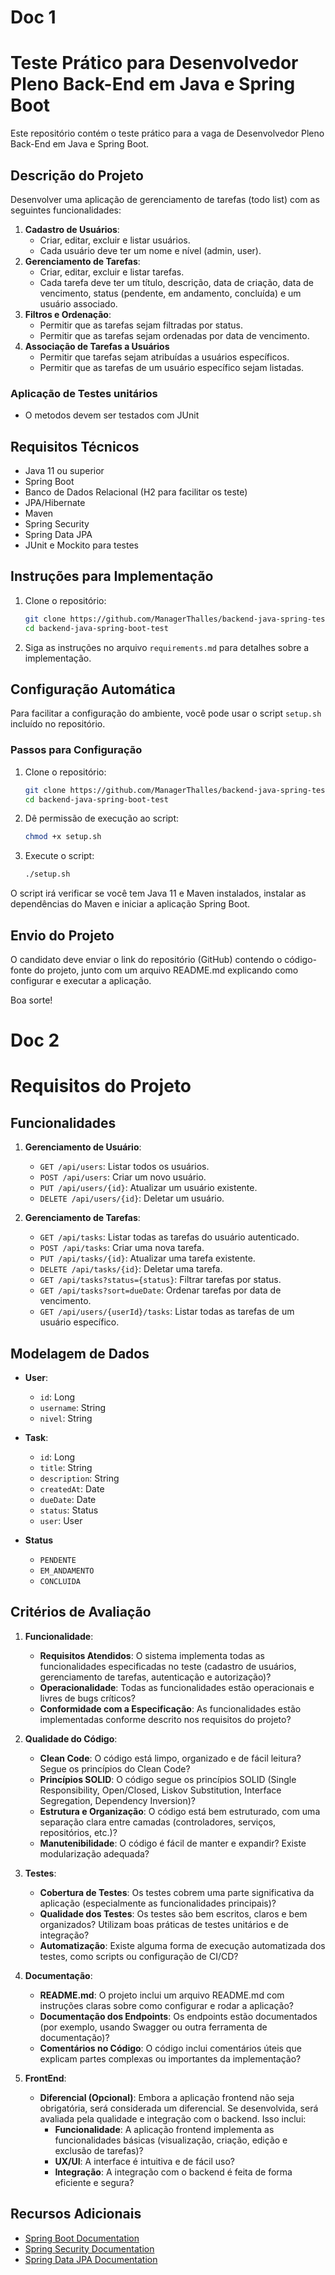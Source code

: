# Doc 1
# Teste Prático para Desenvolvedor Pleno Back-End em Java e Spring Boot

Este repositório contém o teste prático para a vaga de Desenvolvedor Pleno Back-End em Java e Spring Boot.

## Descrição do Projeto

Desenvolver uma aplicação de gerenciamento de tarefas (todo list) com as seguintes funcionalidades:

1. **Cadastro de Usuários**:
   - Criar, editar, excluir e listar usuários.
   - Cada usuário deve ter um nome e nível (admin, user).
2. **Gerenciamento de Tarefas**:
   - Criar, editar, excluir e listar tarefas.
   - Cada tarefa deve ter um título, descrição, data de criação, data de vencimento, status (pendente, em andamento, concluída) e um usuário associado.
3. **Filtros e Ordenação**:
   - Permitir que as tarefas sejam filtradas por status.
   - Permitir que as tarefas sejam ordenadas por data de vencimento.
4. **Associação de Tarefas a Usuários**
   - Permitir que tarefas sejam atribuídas a usuários específicos.
   - Permitir que as tarefas de um usuário específico sejam listadas.
   
### Aplicação de Testes unitários
   - O metodos devem ser testados com JUnit

## Requisitos Técnicos

- Java 11 ou superior
- Spring Boot
- Banco de Dados Relacional (H2 para facilitar os teste)
- JPA/Hibernate
- Maven
- Spring Security
- Spring Data JPA
- JUnit e Mockito para testes

## Instruções para Implementação

1. Clone o repositório:
   ```bash
   git clone https://github.com/ManagerThalles/backend-java-spring-test.git
   cd backend-java-spring-boot-test
2. Siga as instruções no arquivo `requirements.md` para detalhes sobre a implementação.

## Configuração Automática

Para facilitar a configuração do ambiente, você pode usar o script `setup.sh` incluído no repositório. 

### Passos para Configuração

1. Clone o repositório:
    ```bash
    git clone https://github.com/ManagerThalles/backend-java-spring-test.git
    cd backend-java-spring-boot-test
    ```

2. Dê permissão de execução ao script:
    ```bash
    chmod +x setup.sh
    ```

3. Execute o script:
    ```bash
    ./setup.sh
    ```

O script irá verificar se você tem Java 11 e Maven instalados, instalar as dependências do Maven e iniciar a aplicação Spring Boot.

## Envio do Projeto
O candidato deve enviar o link do repositório (GitHub) contendo o código-fonte do projeto, junto com um arquivo README.md explicando como configurar e executar a aplicação.

Boa sorte!

# Doc 2
# Requisitos do Projeto

## Funcionalidades

1. **Gerenciamento de Usuário**:
   - `GET /api/users`: Listar todos os usuários.
   - `POST /api/users`: Criar um novo usuário.
   - `PUT /api/users/{id}`: Atualizar um usuário existente.
   - `DELETE /api/users/{id}`: Deletar um usuário.

2. **Gerenciamento de Tarefas**:
   - `GET /api/tasks`: Listar todas as tarefas do usuário autenticado.
   - `POST /api/tasks`: Criar uma nova tarefa.
   - `PUT /api/tasks/{id}`: Atualizar uma tarefa existente.
   - `DELETE /api/tasks/{id}`: Deletar uma tarefa.
   - `GET /api/tasks?status={status}`: Filtrar tarefas por status.
   - `GET /api/tasks?sort=dueDate`: Ordenar tarefas por data de vencimento.
   - `GET /api/users/{userId}/tasks`: Listar todas as tarefas de um usuário específico.

## Modelagem de Dados

- **User**:
  - `id`: Long
  - `username`: String
  - `nivel`: String

- **Task**:
  - `id`: Long
  - `title`: String
  - `description`: String
  - `createdAt`: Date
  - `dueDate`: Date
  - `status`: Status
  - `user`: User
   
- **Status**
   - `PENDENTE`
   - `EM_ANDAMENTO`
   - `CONCLUIDA`

## Critérios de Avaliação

1. **Funcionalidade**:
   - **Requisitos Atendidos**: O sistema implementa todas as funcionalidades especificadas no teste (cadastro de usuários, gerenciamento de tarefas, autenticação e autorização)?
   - **Operacionalidade**: Todas as funcionalidades estão operacionais e livres de bugs críticos?
   - **Conformidade com a Especificação**: As funcionalidades estão implementadas conforme descrito nos requisitos do projeto?

2. **Qualidade do Código**:
   - **Clean Code**: O código está limpo, organizado e de fácil leitura? Segue os princípios do Clean Code?
   - **Princípios SOLID**: O código segue os princípios SOLID (Single Responsibility, Open/Closed, Liskov Substitution, Interface Segregation, Dependency Inversion)?
   - **Estrutura e Organização**: O código está bem estruturado, com uma separação clara entre camadas (controladores, serviços, repositórios, etc.)?
   - **Manutenibilidade**: O código é fácil de manter e expandir? Existe modularização adequada?

3. **Testes**:
   - **Cobertura de Testes**: Os testes cobrem uma parte significativa da aplicação (especialmente as funcionalidades principais)?
   - **Qualidade dos Testes**: Os testes são bem escritos, claros e bem organizados? Utilizam boas práticas de testes unitários e de integração?
   - **Automatização**: Existe alguma forma de execução automatizada dos testes, como scripts ou configuração de CI/CD?

4. **Documentação**:
   - **README.md**: O projeto inclui um arquivo README.md com instruções claras sobre como configurar e rodar a aplicação?
   - **Documentação dos Endpoints**: Os endpoints estão documentados (por exemplo, usando Swagger ou outra ferramenta de documentação)?
   - **Comentários no Código**: O código inclui comentários úteis que explicam partes complexas ou importantes da implementação?

5. **FrontEnd**:
   - **Diferencial (Opcional)**: Embora a aplicação frontend não seja obrigatória, será considerada um diferencial. Se desenvolvida, será avaliada pela qualidade e integração com o backend. Isso inclui:
     - **Funcionalidade**: A aplicação frontend implementa as funcionalidades básicas (visualização, criação, edição e exclusão de tarefas)?
     - **UX/UI**: A interface é intuitiva e de fácil uso?
     - **Integração**: A integração com o backend é feita de forma eficiente e segura?

## Recursos Adicionais

- [Spring Boot Documentation](https://spring.io/projects/spring-boot)
- [Spring Security Documentation](https://spring.io/projects/spring-security)
- [Spring Data JPA Documentation](https://spring.io/projects/spring-data-jpa)
